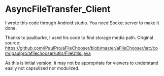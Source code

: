 # AsyncFileTransfer_Client

I wrote this code through Android studio.
You need Socket server to make it done.

Thanks to paulburke, I used his code to find storage media path.
Original source: https://github.com/iPaulPro/aFileChooser/blob/master/aFileChooser/src/com/ipaulpro/afilechooser/utils/FileUtils.java


As this is initial version,
it may not be appropriate for viewers to understand easily
not capsulized nor modulized.
